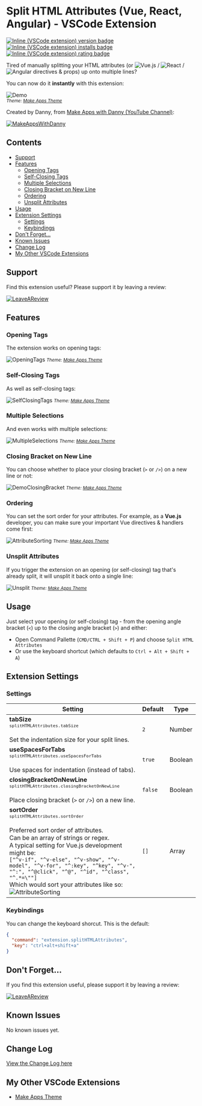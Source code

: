 # **Split HTML Attributes (Vue, React, Angular)** - VSCode Extension <!-- omit in toc -->

[![Inline (VSCode extension) version badge](https://vsmarketplacebadge.apphb.com/version-short/dannyconnell.split-html-attributes.svg?color=1B7D91&style=?style=for-the-badge&logo=visual-studio-code)](https://marketplace.visualstudio.com/items?itemName=dannyconnell.split-html-attributes)
[![Inline (VSCode extension) installs badge](https://vsmarketplacebadge.apphb.com/installs-short/dannyconnell.split-html-attributes.svg?color=1B7D91)](https://marketplace.visualstudio.com/items?itemName=dannyconnell.split-html-attributes)
[![Inline (VSCode extension) rating badge](https://vsmarketplacebadge.apphb.com/rating-short/dannyconnell.split-html-attributes.svg?color=1B7D91)](https://marketplace.visualstudio.com/items?itemName=dannyconnell.split-html-attributes&ssr=false#review-details)

Tired of manually splitting your HTML attributes (or ![Vue.js](./images/Vue.png "Vue.js") / ![React](./images/React.png "React") / ![Angular](./images/Angular.png "Angular") directives & props) up onto multiple lines? 

You can now do it **instantly** with this extension:

![Demo](./images/DemoSelfClosing.gif)
<br><small>*Theme: [Make Apps Theme](https://marketplace.visualstudio.com/items?itemName=dannyconnell.make-apps-theme "Make Apps Theme")*</small>

Created by Danny, from [Make Apps with Danny (YouTube Channel)](https://dannys.link/youtube "Make Apps with Danny (YouTube Channel)"):

[![MakeAppsWithDanny](./images/MakeAppsWithDannyYouTube.jpg)](https://dannys.link/youtube "Make Apps with Danny (YouTube Channel)")

## Contents <!-- omit in toc -->

- [Support](#support)
- [Features](#features)
  - [Opening Tags](#opening-tags)
  - [Self-Closing Tags](#self-closing-tags)
  - [Multiple Selections](#multiple-selections)
  - [Closing Bracket on New Line](#closing-bracket-on-new-line)
  - [Ordering](#ordering)
  - [Unsplit Attributes](#unsplit-attributes)
- [Usage](#usage)
- [Extension Settings](#extension-settings)
  - [Settings](#settings)
  - [Keybindings](#keybindings)
- [Don't Forget...](#dont-forget)
- [Known Issues](#known-issues)
- [Change Log](#change-log)
- [My Other VSCode Extensions](#my-other-vscode-extensions)

## Support

Find this extension useful? Please support it by leaving a review:

[![LeaveAReview](./images/ButtonLeaveAReview.png)](https://marketplace.visualstudio.com/items?itemName=dannyconnell.split-html-attributes&ssr=false#review-details "Leave a review")

## Features

### Opening Tags

The extension works on opening tags:

![OpeningTags](./images/DemoOpeningTags.gif)
<small>*Theme: [Make Apps Theme](https://marketplace.visualstudio.com/items?itemName=dannyconnell.make-apps-theme "Make Apps Theme")*</small>

### Self-Closing Tags

As well as self-closing tags:

![SelfClosingTags](./images/DemoSelfClosing.gif)
<small>*Theme: [Make Apps Theme](https://marketplace.visualstudio.com/items?itemName=dannyconnell.make-apps-theme "Make Apps Theme")*</small>

### Multiple Selections

And even works with multiple selections:

![MultipleSelections](./images/DemoMultipleSelections.gif)
<small>*Theme: [Make Apps Theme](https://marketplace.visualstudio.com/items?itemName=dannyconnell.make-apps-theme "Make Apps Theme")*</small>

### Closing Bracket on New Line

You can choose whether to place your closing bracket (`>` or `/>`) on a new line or not:

![DemoClosingBracket](./images/DemoClosingBracket.png)
<small>*Theme: [Make Apps Theme](https://marketplace.visualstudio.com/items?itemName=dannyconnell.make-apps-theme "Make Apps Theme")*</small>

### Ordering

You can set the sort order for your attributes. For example, as a **Vue.js** developer, you can make sure your important Vue directives & handlers come first:

![AttributeSorting](./images/DemoAttributeSorting.png)
<small>*Theme: [Make Apps Theme](https://marketplace.visualstudio.com/items?itemName=dannyconnell.make-apps-theme "Make Apps Theme")*</small>

### Unsplit Attributes

If you trigger the extension on an opening (or self-closing) tag that's already split, it will unsplit it back onto a single line:

![Unsplit](./images/DemoUnsplit.gif)
<small>*Theme: [Make Apps Theme](https://marketplace.visualstudio.com/items?itemName=dannyconnell.make-apps-theme "Make Apps Theme")*</small>

## Usage

Just select your opening (or self-closing) tag - from the opening angle bracket (`<`) up to the closing angle bracket (`>`) and either:
* Open Command Pallette (`CMD/CTRL + Shift + P`) and choose `Split HTML Attributes`
* Or use the keyboard shortcut (which defaults to `Ctrl + Alt + Shift + A`)

## Extension Settings

### Settings

| Setting | Default | Type |
| - | - | - |
| **tabSize**<br><small>`splitHTMLAttributes.tabSize`</small><br><br>Set the indentation size for your split lines. | `2` | Number
| **useSpacesForTabs**<br><small>`splitHTMLAttributes.useSpacesForTabs`</small><br><br>Use spaces for indentation (instead of tabs). | `true` | Boolean
| **closingBracketOnNewLine**<br><small>`splitHTMLAttributes.closingBracketOnNewLine`</small><br><br>Place closing bracket (`>` or `/>`) on a new line.| `false` | Boolean
| **sortOrder**<br><small>`splitHTMLAttributes.sortOrder`</small><br><br>Preferred sort order of attributes.<br>Can be an array of strings or regex.<br>A typical setting for Vue.js development might be:<br>`["^v-if", "^v-else", "^v-show", "^v-model", "^v-for", "^:key", "^key", "^v-", "^:", "^@click", "^@", "^id", "^class", "^.*=\""]`<br>Which would sort your attributes like so:<br>![AttributeSorting](./images/DemoAttributeSorting.png) | `[]` | Array

### Keybindings

You can change the keyboard shorcut. This is the default:

```json
{
  "command": "extension.splitHTMLAttributes",
  "key": "ctrl+alt+shift+a"
}
```

## Don't Forget...

If you find this extension useful, please support it by leaving a review:

[![LeaveAReview](./images/ButtonLeaveAReview.png)](https://marketplace.visualstudio.com/items?itemName=dannyconnell.split-html-attributes&ssr=false#review-details "Leave a review")

## Known Issues

No known issues yet.

## Change Log

[View the Change Log here](https://github.com/dannyconnell/vscode-split-html-attributes/blob/master/CHANGELOG.md)

## My Other VSCode Extensions

- [Make Apps Theme](https://marketplace.visualstudio.com/items?itemName=dannyconnell.make-apps-theme "Make Apps Theme")